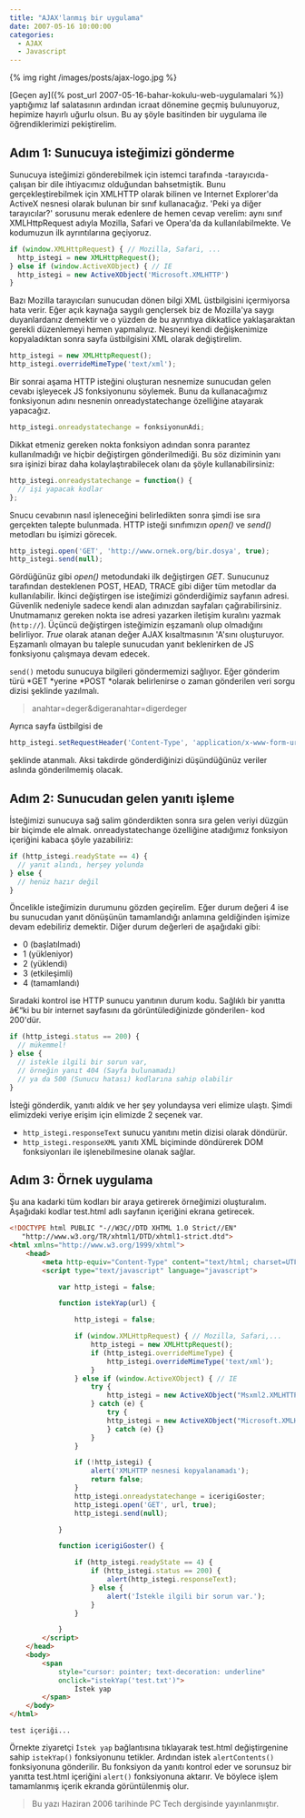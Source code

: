 ```yaml
---
title: "AJAX'lanmış bir uygulama"
date: 2007-05-16 10:00:00
categories:
  - AJAX
  - Javascript
---
```

{% img right /images/posts/ajax-logo.jpg %}

[Geçen ay]({% post_url 2007-05-16-bahar-kokulu-web-uygulamalari %}) yaptığımız laf salatasının ardından icraat dönemine geçmiş bulunuyoruz, hepimize hayırlı uğurlu olsun. Bu ay şöyle basitinden bir uygulama ile öğrendiklerimizi pekiştirelim.

<!--more-->

## Adım 1: Sunucuya isteğimizi gönderme
Sunucuya isteğimizi gönderebilmek için istemci tarafında -tarayıcıda- çalışan bir dile ihtiyacımız olduğundan bahsetmiştik. Bunu gerçekleştirebilmek için XMLHTTP olarak bilinen ve Internet Explorer'da ActiveX nesnesi olarak bulunan bir sınıf kullanacağız. 'Peki ya diğer tarayıcılar?' sorusunu merak edenlere de hemen cevap verelim: aynı sınıf XMLHttpRequest adıyla Mozilla, Safari ve Opera'da da kullanılabilmekte. Ve kodumuzun ilk ayrıntılarına geçiyoruz.

```javascript
if (window.XMLHttpRequest) { // Mozilla, Safari, ... 
  http_istegi = new XMLHttpRequest();  
} else if (window.ActiveXObject) { // IE  
  http_istegi = new ActiveXObject('Microsoft.XMLHTTP')  
}
```

Bazı Mozilla tarayıcıları sunucudan dönen bilgi XML üstbilgisini içermiyorsa hata verir. Eğer açık kaynağa saygılı gençlersek biz de Mozilla'ya saygı duyanlardanız demektir ve o yüzden de bu ayrıntıya dikkatlice yaklaşaraktan gerekli düzenlemeyi hemen yapmalıyız. Nesneyi kendi değişkenimize kopyaladıktan sonra sayfa üstbilgisini XML olarak değiştirelim.


```javascript
http_istegi = new XMLHttpRequest();  
http_istegi.overrideMimeType('text/xml');
```

Bir sonrai aşama HTTP isteğini oluşturan nesnemize sunucudan gelen cevabı işleyecek JS fonksiyonunu söylemek. Bunu da kullanacağımız fonksiyonun adını nesnenin onreadystatechange özelliğine atayarak yapacağız.

```javascript
http_istegi.onreadystatechange = fonksiyonunAdi;
```

Dikkat etmeniz gereken nokta fonksiyon adından sonra parantez kullanılmadığı ve hiçbir değiştirgen gönderilmediği. Bu söz diziminin yanı sıra işinizi biraz daha kolaylaştırabilecek olanı da şöyle kullanabilirsiniz:

```javascript
http_istegi.onreadystatechange = function() {  
  // işi yapacak kodlar  
};
```

Snucu cevabının nasıl işleneceğini belirledikten sonra şimdi ise sıra gerçekten talepte bulunmada. HTTP isteği sınıfımızın *open()* ve *send()* metodları bu işimizi görecek.

```javascript
http_istegi.open('GET', 'http://www.ornek.org/bir.dosya', true);  
http_istegi.send(null);
```

Gördüğünüz gibi *open()* metodundaki ilk değiştirgen *GET*. Sunucunuz tarafından desteklenen POST, HEAD, TRACE gibi diğer tüm metodlar da kullanılabilir. İkinci değiştirgen ise isteğimizi gönderdiğimiz sayfanın adresi. Güvenlik nedeniyle sadece kendi alan adınızdan sayfaları çağırabilirsiniz. Unutmamanız gereken nokta ise adresi yazarken iletişim kuralını yazmak (`http://`). Üçüncü değiştirgen isteğimizin eşzamanlı olup olmadığını belirliyor. *True* olarak atanan değer AJAX kısaltmasının 'A'sını oluşturuyor. Eşzamanlı olmayan bu taleple sunucudan yanıt beklenirken de JS fonksiyonu çalışmaya devam edecek.

`send()` metodu sunucuya bilgileri göndermemizi sağlıyor. Eğer gönderim türü *GET *yerine *POST *olarak belirlenirse o zaman gönderilen veri sorgu dizisi şeklinde yazılmalı.

> anahtar=deger&digeranahtar=digerdeger

Ayrıca sayfa üstbilgisi de

```javascript
http_istegi.setRequestHeader('Content-Type', 'application/x-www-form-urlencoded');
```

şeklinde atanmalı. Aksi takdirde gönderdiğinizi düşündüğünüz veriler aslında gönderilmemiş olacak.

## Adım 2: Sunucudan gelen yanıtı işleme
İsteğimizi sunucuya sağ salim gönderdikten sonra sıra gelen veriyi düzgün bir biçimde ele almak. onreadystatechange özelliğine atadığımız fonksiyon içeriğini kabaca şöyle yazabiliriz:

```javascript
if (http_istegi.readyState == 4) {  
  // yanıt alındı, herşey yolunda  
} else {  
  // henüz hazır değil  
}
```

Öncelikle isteğimizin durumunu gözden geçirelim. Eğer durum değeri 4 ise bu sunucudan yanıt dönüşünün tamamlandığı anlamına geldiğinden işimize devam edebiliriz demektir. Diğer durum değerleri de aşağıdaki gibi:

* 0 (başlatılmadı)
* 1 (yükleniyor)
* 2 (yüklendi)
* 3 (etkileşimli)
* 4 (tamamlandı)

Sıradaki kontrol ise HTTP sunucu yanıtının durum kodu. Sağlıklı bir yanıtta â€“ki bu bir internet sayfasını da görüntülediğinizde gönderilen- kod 200'dür.

```javascript
if (http_istegi.status == 200) {  
  // mükemmel!  
} else {  
  // istekle ilgili bir sorun var,  
  // örneğin yanıt 404 (Sayfa bulunamadı)  
  // ya da 500 (Sunucu hatası) kodlarına sahip olabilir  
}
```

İsteği gönderdik, yanıtı aldık ve her şey yolundaysa veri elimize ulaştı. Şimdi elimizdeki veriye erişim için elimizde 2 seçenek var.

* `http_istegi.responseText` sunucu yanıtını metin dizisi olarak döndürür.
* `http_istegi.responseXML` yanıtı XML biçiminde döndürerek DOM fonksiyonları ile işlenebilmesine olanak sağlar.

## Adım 3: Örnek uygulama  
Şu ana kadarki tüm kodları bir araya getirerek örneğimizi oluşturalım. Aşağıdaki kodlar test.html adlı sayfanın içeriğini ekrana getirecek.

```html http_icerigi.html
<!DOCTYPE html PUBLIC "-//W3C//DTD XHTML 1.0 Strict//EN"
   "http://www.w3.org/TR/xhtml1/DTD/xhtml1-strict.dtd">
<html xmlns="http://www.w3.org/1999/xhtml">
    <head>
        <meta http-equiv="Content-Type" content="text/html; charset=UTF-8" />
        <script type="text/javascript" language="javascript">

            var http_istegi = false;

            function istekYap(url) {

                http_istegi = false;

                if (window.XMLHttpRequest) { // Mozilla, Safari,...
                    http_istegi = new XMLHttpRequest();
                    if (http_istegi.overrideMimeType) {
                        http_istegi.overrideMimeType('text/xml');
                    }
                } else if (window.ActiveXObject) { // IE
                    try {
                        http_istegi = new ActiveXObject("Msxml2.XMLHTTP");
                    } catch (e) {
                        try {
                        http_istegi = new ActiveXObject("Microsoft.XMLHTTP");
                        } catch (e) {}
                    }
                }

                if (!http_istegi) {
                    alert('XMLHTTP nesnesi kopyalanamadı');
                    return false;
                }
                http_istegi.onreadystatechange = icerigiGoster;
                http_istegi.open('GET', url, true);
                http_istegi.send(null);

            }

            function icerigiGoster() {

                if (http_istegi.readyState == 4) {
                    if (http_istegi.status == 200) {
                        alert(http_istegi.responseText);
                    } else {
                        alert('İstekle ilgili bir sorun var.');
                    }
                }

            }
        </script>
    </head>
    <body>
        <span
            style="cursor: pointer; text-decoration: underline"
            onclick="istekYap('test.txt')">
                İstek yap
        </span>
    </body>
</html>
```

```text test.txt
test içeriği...
```

Örnekte ziyaretçi `İstek yap` bağlantısına tıklayarak test.html değiştirgenine sahip `istekYap()` fonksiyonunu tetikler. Ardından istek `alertContents()` fonksiyonuna gönderilir. Bu fonksiyon da yanıtı kontrol eder ve sorunsuz bir yanıtta test.html içeriğini `alert()` fonksiyonuna aktarır. Ve böylece işlem tamamlanmış içerik ekranda görüntülenmiş olur.

> Bu yazı Haziran 2006 tarihinde PC Tech dergisinde yayınlanmıştır.
